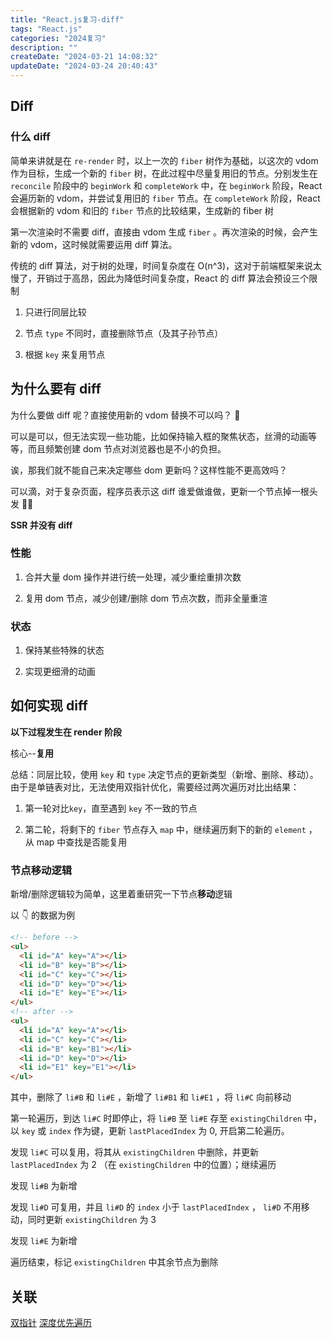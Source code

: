 ```yaml
---
title: "React.js复习-diff"
tags: "React.js"
categories: "2024复习"
description: ""
createDate: "2024-03-21 14:08:32"
updateDate: "2024-03-24 20:40:43"
---
```


## Diff

### 什么 diff

简单来讲就是在 `re-render` 时，以上一次的 `fiber` 树作为基础，以这次的 vdom 作为目标，生成一个新的 `fiber` 树，在此过程中尽量复用旧的节点。分别发生在 `reconcile` 阶段中的 `beginWork` 和 `completeWork` 中，在 `beginWork` 阶段，React 会遍历新的 vdom，并尝试复用旧的 `fiber` 节点。在 `completeWork` 阶段，React 会根据新的 vdom 和旧的 `fiber` 节点的比较结果，生成新的 fiber 树

第一次渲染时不需要 diff，直接由 vdom 生成 `fiber` 。再次渲染的时候，会产生新的 vdom，这时候就需要运用 diff 算法。

传统的 diff 算法，对于树的处理，时间复杂度在 O(n^3)，这对于前端框架来说太慢了，开销过于高昂，因此为降低时间复杂度，React 的 diff 算法会预设三个限制

1. 只进行同层比较

2. 节点 `type` 不同时，直接删除节点（及其子孙节点）

3. 根据 `key` 来复用节点

## 为什么要有 diff

为什么要做 diff 呢？直接使用新的 vdom 替换不可以吗？ 🤔

可以是可以，但无法实现一些功能，比如保持输入框的聚焦状态，丝滑的动画等等，而且频繁创建 dom 节点对浏览器也是不小的负担。

诶，那我们就不能自己来决定哪些 dom 更新吗？这样性能不更高效吗？

可以滴，对于复杂页面，程序员表示这 diff 谁爱做谁做，更新一个节点掉一根头发 👨‍🦲

**SSR 并没有 diff**

### 性能

1. 合并大量 dom 操作并进行统一处理，减少重绘重排次数

2. 复用 dom 节点，减少创建/删除 dom 节点次数，而非全量重渲

### 状态

1. 保持某些特殊的状态

2. 实现更细滑的动画

## 如何实现 diff

**以下过程发生在 render 阶段**

核心--**复用**

总结：同层比较，使用 `key` 和 `type` 决定节点的更新类型（新增、删除、移动）。由于是单链表对比，无法使用双指针优化，需要经过两次遍历对比出结果：

1. 第一轮对比`key`，直至遇到 `key` 不一致的节点

2. 第二轮，将剩下的 `fiber` 节点存入 `map` 中，继续遍历剩下的新的 `element` ，从 map 中查找是否能复用

### 节点移动逻辑

新增/删除逻辑较为简单，这里着重研究一下节点**移动**逻辑

以 👇 的数据为例

```html
<!-- before -->
<ul>
  <li id="A" key="A"></li>
  <li id="B" key="B"></li>
  <li id="C" key="C"></li>
  <li id="D" key="D"></li>
  <li id="E" key="E"></li>
</ul>
<!-- after -->
<ul>
  <li id="A" key="A"></li>
  <li id="C" key="C"></li>
  <li id="B" key="B1"></li>
  <li id="D" key="D"></li>
  <li id="E1" key="E1"></li>
</ul>
```

其中，删除了 `li#B` 和 `li#E` ，新增了 `li#B1` 和 `li#E1` ，将 `li#C` 向前移动

第一轮遍历，到达 `li#C` 时即停止，将 `li#B` 至 `li#E` 存至 `existingChildren` 中，以 `key` 或 `index` 作为键，更新 `lastPlacedIndex` 为 0, 开启第二轮遍历。

发现 `li#C` 可以复用，将其从 `existingChildren` 中删除，并更新 `lastPlacedIndex` 为 2 （在 `existingChildren` 中的位置）；继续遍历

发现 `li#B` 为新增

发现 `li#D` 可复用，并且 `li#D` 的 `index` 小于 `lastPlacedIndex` ， `li#D` 不用移动，同时更新 `existingChildren` 为 3

发现 `li#E` 为新增

遍历结束，标记 `existingChildren` 中其余节点为删除

## 关联

[双指针]()
[深度优先遍历]()
